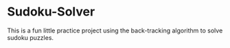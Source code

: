 # Sudoku-Solver

This is a fun little practice project using the back-tracking algorithm to solve sudoku puzzles.
